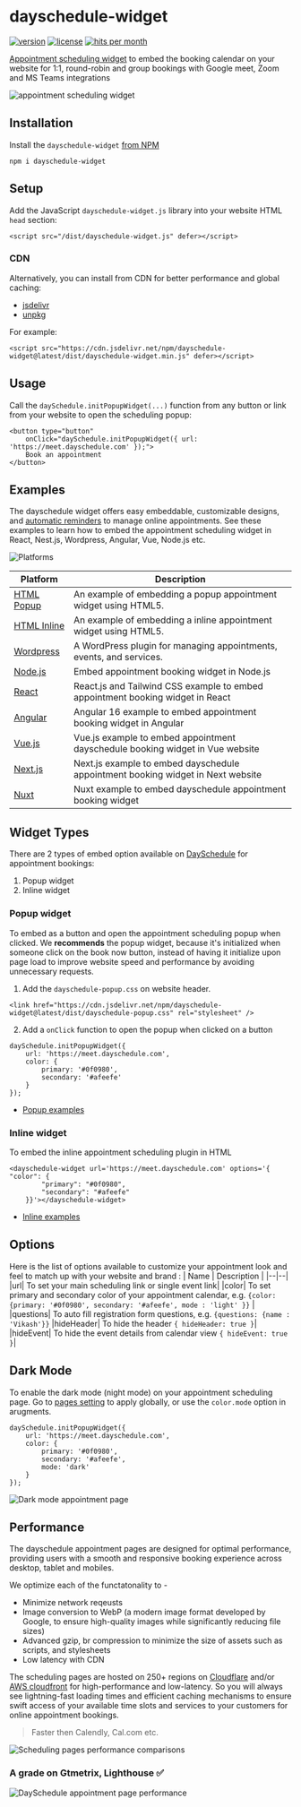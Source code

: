 # dayschedule-widget
[![version](https://img.shields.io/npm/v/dayschedule-widget.svg)](https://www.npmjs.com/package/dayschedule-widget)
[![license](https://img.shields.io/npm/l/dayschedule-widget.svg)](https://www.npmjs.com/package/dayschedule-widget)
[![hits per month](https://data.jsdelivr.com/v1/package/npm/dayschedule-widget/badge)](https://www.jsdelivr.com/package/npm/dayschedule-widget)

[Appointment scheduling widget](https://dayschedule.com/widget) to embed the booking calendar on your website for 1:1, round-robin and group bookings with Google meet, Zoom and MS Teams integrations

![appointment scheduling widget](https://user-images.githubusercontent.com/6106479/212533356-d9a9e6fe-733f-48f4-a047-d8b9079f1813.png)


## Installation
Install the `dayschedule-widget` [from NPM](https://www.npmjs.com/package/dayschedule-widget)
```
npm i dayschedule-widget
```

## Setup
Add the JavaScript `dayschedule-widget.js` library into your website HTML `head` section:

```
<script src="/dist/dayschedule-widget.js" defer></script>
```

### CDN
Alternatively, you can install from CDN for better performance and global caching:
- [jsdelivr](https://www.jsdelivr.com/package/npm/dayschedule-widget)
- [unpkg](https://unpkg.com/browse/dayschedule-widget@latest/dist/)

For example: 

```
<script src="https://cdn.jsdelivr.net/npm/dayschedule-widget@latest/dist/dayschedule-widget.min.js" defer></script>
```

## Usage
Call the `daySchedule.initPopupWidget(...)` function from any button or link from your website to open the scheduling popup:
```
<button type="button" 
	onClick="daySchedule.initPopupWidget({ url: 'https://meet.dayschedule.com' });">
	Book an appointment
</button>
```
## Examples
The dayschedule widget offers easy embeddable, customizable designs, and [automatic reminders](https://dayschedule.com/docs/t/how-to-send-automatic-email-reminder-for-meetings/365) to manage online appointments. See these examples to learn how to embed the appointment scheduling widget in React, Nest.js, Wordpress, Angular, Vue, Node.js etc.

![Platforms](/assets/platforms.png)

| Platform   | Description                                                           |
|------------|-----------------------------------------------------------------------|
| [HTML Popup](https://stackblitz.com/edit/popup-appointment-widget-for-website) | An example of embedding a popup appointment widget using HTML5.|
| [HTML Inline](https://stackblitz.com/edit/inline-appointment-widget-for-website) | An example of embedding a inline appointment widget using HTML5.|
| [Wordpress](https://wordpress.org/plugins/dayschedule-appointment-event-and-service-booking/) | A WordPress plugin for managing appointments, events, and services.|
| [Node.js](https://stackblitz.com/edit/appointment-booking-widget-in-node-js) | Embed appointment booking widget in Node.js|
| [React](https://stackblitz.com/edit/react-appointment-booking-widget) | React.js and Tailwind CSS example to embed appointment booking widget in React |
| [Angular](https://stackblitz.com/edit/angular-appointment-booking-widget) | Angular 16 example to embed appointment booking widget in Angular|
| [Vue.js](https://stackblitz.com/edit/vue-booking-widget) | Vue.js example to embed appointment dayschedule booking widget in Vue website|
| [Next.js](https://stackblitz.com/edit/next-js-appointment-booking-widget) | Next.js example to embed dayschedule appointment booking widget in Next website|
| [Nuxt](https://stackblitz.com/edit/nuxt-appointment-booking-widget) | Nuxt example to embed dayschedule appointment booking widget|

## Widget Types
There are 2 types of embed option available on [DaySchedule](https://dayschedule.com/) for appointment bookings:
1. Popup widget
2. Inline widget

### Popup widget
To embed as a button and open the appointment scheduling popup when clicked. We **recommends** the popup widget, because it's initialized when someone click on the book now button, instead of having it initialize upon page load to improve website speed and performance by avoiding unnecessary requests.

1. Add the `dayschedule-popup.css` on website header.

```
<link href="https://cdn.jsdelivr.net/npm/dayschedule-widget@latest/dist/dayschedule-popup.css" rel="stylesheet" />

```
2. Add a `onClick` function to open the popup when clicked on a button
```
daySchedule.initPopupWidget({
	url: 'https://meet.dayschedule.com',
	color: {
		primary: '#0f0980',
		secondary: '#afeefe'
	}
});
```

- [Popup examples](https://dayschedule.github.io/dayschedule-widget/examples/popup.html)

### Inline widget
To embed the inline appointment scheduling plugin in HTML
```
<dayschedule-widget url='https://meet.dayschedule.com' options='{ "color": {
        "primary": "#0f0980",
        "secondary": "#afeefe"
    }}'></dayschedule-widget>
```

- [Inline examples](https://dayschedule.github.io/dayschedule-widget/examples/inline.html)

## Options
Here is the list of options available to customize your appointment look and feel to match up with your website and brand :
| Name | Description |
|--|--|
|url| To set your main scheduling link or single event link|
|color| To set primary and secondary color of your appointment calendar, e.g. `{color: {primary: '#0f0980', secondary: '#afeefe', mode : 'light' }}`  |
|questions| To auto fill registration form questions, e.g. `{questions: {name : 'Vikash'}}`
|hideHeader| To hide the header `{ hideHeader: true }`|
|hideEvent| To hide the event details from calendar view `{ hideEvent: true }`|

## Dark Mode
To enable the dark mode (night mode) on your appointment scheduling page. Go to [pages setting](https://dayschedule.com/docs/t/branding/285) to apply globally, or use the `color.mode` option in arugments.
```
daySchedule.initPopupWidget({
	url: 'https://meet.dayschedule.com',
	color: {
		primary: '#0f0980',
		secondary: '#afeefe',
		mode: 'dark'
	}
});
```

![Dark mode appointment page](https://github.com/dayschedule/dayschedule-widget/assets/6106479/debf551a-2c73-4d10-acc5-68f6bdfdbab5)

## Performance

The dayschedule appointment pages are designed for optimal performance, providing users with a smooth and responsive booking experience across desktop, tablet and mobiles.

We optimize each of the functatonality to - 
- Minimize network reqeusts
- Image conversion to WebP (a modern image format developed by Google, to ensure high-quality images while significantly reducing file sizes)
- Advanced gzip, br compression to minimize the size of assets such as scripts, and stylesheets
- Low latency with CDN

The scheduling pages are hosted on 250+ regions on [Cloudflare](https://www.cloudflare.com/network/) and/or [AWS cloudfront](https://aws.amazon.com/cloudfront/) for high-performance and low-latency. So you will always see lightning-fast loading times and efficient caching mechanisms to ensure swift access of your available time slots and services to your customers for online appointment bookings.

> Faster then Calendly, Cal.com etc. 

![Scheduling pages performance comparisons](/assets/appointment-scheduler-performance-comparison.png)

### A grade on Gtmetrix, Lighthouse :white_check_mark:

![DaySchedule appointment page performance](/assets/dayschedule-performance.png)

